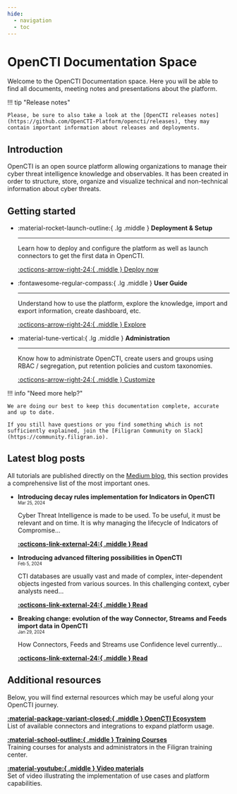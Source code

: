 ```yaml
---
hide:
  - navigation
  - toc
---
```


# OpenCTI Documentation Space

Welcome to the OpenCTI Documentation space. Here you will be able to find all documents, meeting notes and presentations about the platform.


!!! tip "Release notes"

    Please, be sure to also take a look at the [OpenCTI releases notes](https://github.com/OpenCTI-Platform/opencti/releases), they may contain important information about releases and deployments.

## Introduction

OpenCTI is an open source platform allowing organizations to manage their cyber threat intelligence knowledge and observables. It has been created in order to structure, store, organize and visualize technical and non-technical information about cyber threats.

## Getting started

<div class="grid cards" markdown>

-   :material-rocket-launch-outline:{ .lg .middle } __Deployment & Setup__

    ---

    Learn how to deploy and configure the platform as well as
    launch connectors to get the first data in OpenCTI.

    [:octicons-arrow-right-24:{ .middle } Deploy now](deployment/overview.md)

-   :fontawesome-regular-compass:{ .lg .middle } __User Guide__

    ---

    Understand how to use the platform, explore the knowledge, import
    and export information, create dashboard, etc.

    [:octicons-arrow-right-24:{ .middle } Explore](usage/getting-started.md)

-   :material-tune-vertical:{ .lg .middle } __Administration__

    ---

    Know how to administrate OpenCTI, create users and groups using RBAC /
    segregation, put retention policies and custom taxonomies.

    [:octicons-arrow-right-24:{ .middle } Customize](administration/introduction.md)

</div>

!!! info "Need more help?"

    We are doing our best to keep this documentation complete, accurate and up to date. 
    
    If you still have questions or you find something which is not sufficiently explained, join the [Filigran Community on Slack](https://community.filigran.io).


## Latest blog posts

All tutorials are published directly on the [Medium blog](https://blog.filigran.io), this section provides a comprehensive list of the most important ones.

<div class="grid cards" markdown>

-   __Introducing decay rules implementation for Indicators in OpenCTI__<br />
    <sub><sup>Mar 25, 2024</sup></sub>

    Cyber Threat Intelligence is made to be used. To be useful, it must be relevant and on time. It is why managing the lifecycle of Indicators of Compromise...

    **[:octicons-link-external-24:{ .middle } Read](https://blog.filigran.io/introducing-decay-rules-implementation-for-indicators-in-opencti-472f6e8449fb)**

  -   __Introducing advanced filtering possibilities in OpenCTI__<br />
      <sub><sup>Feb 5, 2024</sup></sub>

      CTI databases are usually vast and made of complex, inter-dependent objects ingested from various sources. In this challenging context, cyber analysts need...

      **[:octicons-link-external-24:{ .middle } Read](https://blog.filigran.io/introducing-advanced-filtering-possibilities-in-opencti-552147565faf)**

-   __Breaking change: evolution of the way Connector, Streams and Feeds import data in OpenCTI__<br />
    <sub><sup>Jan 29, 2024</sup></sub>

    How Connectors, Feeds and Streams use Confidence level currently...

    **[:octicons-link-external-24:{ .middle } Read](https://blog.filigran.io/breaking-change-evolution-of-the-way-connector-streams-and-feeds-import-data-in-opencti-d10d7eb4407e)**
    
</div>

## Additional resources

Below, you will find external resources which may be useful along your OpenCTI journey.

<div class="grid" markdown>

[**:material-package-variant-closed:{ .middle } OpenCTI Ecosystem**](https://filigran.notion.site/OpenCTI-Ecosystem-868329e9fb734fca89692b2ed6087e76)<br />
List of available connectors and integrations to expand platform usage.

[**:material-school-outline:{ .middle } Training Courses**](https://training.filigran.io)<br />
Training courses for analysts and administrators in the Filigran training center.

[**:material-youtube:{ .middle } Video materials**](https://www.youtube.com/@Filigran/videos)<br />
Set of video illustrating the implementation of use cases and platform capabilities.

</div>
<br /><br /><br />
